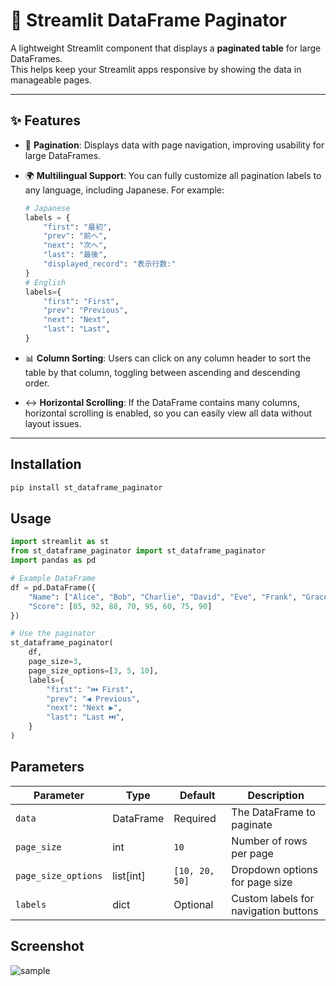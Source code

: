 # 📄 Streamlit DataFrame Paginator

A lightweight Streamlit component that displays a **paginated table** for large DataFrames.  
This helps keep your Streamlit apps responsive by showing the data in manageable pages.

---

## ✨ Features

- 🔢 **Pagination**: Displays data with page navigation, improving usability for large DataFrames.
- 🌍 **Multilingual Support**: You can fully customize all pagination labels to any language, including Japanese. For example:

    ```python
    # Japanese
    labels = {
        "first": "最初",
        "prev": "前へ",
        "next": "次へ",
        "last": "最後",
        "displayed_record": "表示行数:"
    }
    # English
    labels={
        "first": "First",
        "prev": "Previous",
        "next": "Next",
        "last": "Last",
    }
    ```

- 📊 **Column Sorting**: Users can click on any column header to sort the table by that column, toggling between ascending and descending order.
- ↔️ **Horizontal Scrolling**: If the DataFrame contains many columns, horizontal scrolling is enabled, so you can easily view all data without layout issues.

---
## Installation
```bash
pip install st_dataframe_paginator
```
## Usage
```python
import streamlit as st
from st_dataframe_paginator import st_dataframe_paginator
import pandas as pd

# Example DataFrame
df = pd.DataFrame({
    "Name": ["Alice", "Bob", "Charlie", "David", "Eve", "Frank", "Grace", "Hank"],
    "Score": [85, 92, 88, 70, 95, 60, 75, 90]
})

# Use the paginator
st_dataframe_paginator(
    df,
    page_size=3,
    page_size_options=[3, 5, 10],
    labels={
        "first": "⏮️ First",
        "prev": "◀️ Previous",
        "next": "Next ▶️",
        "last": "Last ⏭️",
    }
)
```

## Parameters
| Parameter           | Type        | Default        | Description                                 |
|---------------------|-------------|----------------|---------------------------------------------|
| `data`                | DataFrame   | Required       | The DataFrame to paginate                   |
| `page_size`         | int         | `10`           | Number of rows per page                     |
| `page_size_options` | list[int]   | `[10, 20, 50]` | Dropdown options for page size              |
| `labels`            | dict        | Optional       | Custom labels for navigation buttons        |


## Screenshot

![sample](sample.gif)